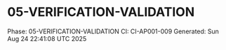 # 05-VERIFICATION-VALIDATION
Phase: 05-VERIFICATION-VALIDATION
CI: CI-AP001-009
Generated: Sun Aug 24 22:41:08 UTC 2025

